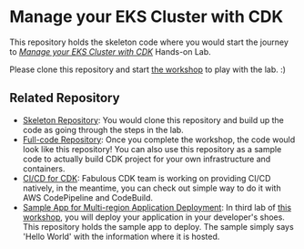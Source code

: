# Manage your EKS Cluster with CDK
This repository holds the skeleton code where you would start the journey to *[Manage your EKS Cluster with CDK](https://cdk-eks-devops.workshop.aws/ko/)* Hands-on Lab.

Please clone this repository and start [the workshop](https://cdk-eks-devops.workshop.aws/ko/) to play with the lab. :)


## Related Repository
* [Skeleton Repository](https://github.com/yjw113080/aws-cdk-eks-multi-region-skeleton): You would clone this repository and build up the code as going through the steps in the lab.
* [Full-code Repository](https://github.com/yjw113080/aws-cdk-eks-multi-region): Once you complete the workshop, the code would look like this repository! You can also use this repository as a sample code to actually build CDK project for your own infrastructure and containers.
* [CI/CD for CDK](https://github.com/yjw113080/aws-cdk-multi-region-cicd): Fabulous CDK team is working on providing CI/CD natively, in the meantime, you can check out simple way to do it with AWS CodePipeline and CodeBuild.
* [Sample App for Multi-region Application Deployment](https://github.com/yjw113080/aws-cdk-multi-region-sample-app): In third lab of [this workshop](https://cdk-eks-devops.workshop.aws/ko/), you will deploy your application in your developer's shoes. This repository holds the sample app to deploy. The sample simply says 'Hello World' with the information where it is hosted.